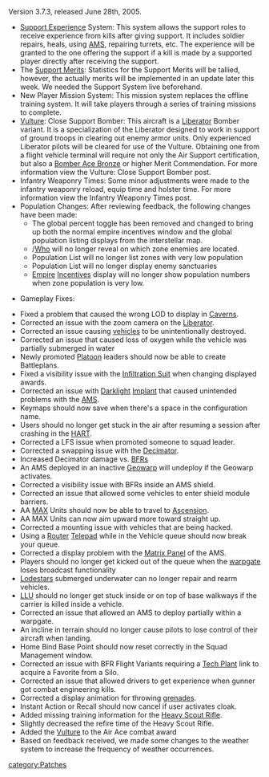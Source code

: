 Version 3.7.3, released June 28th, 2005.

-   [Support Experience](Support_Experience_Points "wikilink") System:
    This system allows the support roles to receive experience from
    kills after giving support. It includes soldier repairs, heals,
    using [AMS](AMS "wikilink"), repairing turrets, etc. The experience
    will be granted to the one offering the support if a kill is made by
    a supported player directly after receiving the support.
-   The [Support Merits](Support_Merit_Commendations "wikilink"):
    Statistics for the Support Merits will be tallied, however, the
    actually merits will be implemented in an update later this week. We
    needed the Support System live beforehand.
-   New Player Mission System: This mission system replaces the offline
    training system. It will take players through a series of training
    missions to complete.
-   [Vulture](Vulture "wikilink"): Close Support Bomber: This aircraft
    is a [Liberator](Liberator "wikilink") Bomber variant. It is a
    specialization of the Liberator designed to work in support of
    ground troops in clearing out enemy armor units. Only experienced
    Liberator pilots will be cleared for use of the Vulture. Obtaining
    one from a flight vehicle terminal will require not only the Air
    Support certification, but also a [Bomber Ace
    Bronze](Bomber_Ace "wikilink") or higher Merit Commendation. For
    more information view the Vulture: Close Support Bomber post.
-   Infantry Weaponry Times: Some minor adjustments were made to the
    infantry weaponry reload, equip time and holster time. For more
    information view the Infantry Weaponry Times post.
-   Population Changes: After reviewing feedback, the following changes
    have been made:
    -   The global percent toggle has been removed and changed to bring
        up both the normal empire incentives window and the global
        population listing displays from the interstellar map.
    -   /[Who](Who "wikilink") will no longer reveal on which zone
        enemies are located.
    -   Population List will no longer list zones with very low
        population
    -   Population List will no longer display enemy sanctuaries
    -   [Empire](Empire "wikilink") [Incentives](Incentives "wikilink")
        display will no longer show population numbers when zone
        population is very low.

<!-- -->

-   Gameplay Fixes:

<!-- -->

-   Fixed a problem that caused the wrong LOD to display in
    [Caverns](Caverns "wikilink").
-   Corrected an issue with the zoom camera on the
    [Liberator](Liberator "wikilink").
-   Corrected an issue causing [vehicles](vehicle "wikilink") to be
    unintentionally destroyed.
-   Corrected an issue that caused loss of oxygen while the vehicle was
    partially submerged in water
-   Newly promoted [Platoon](Platoon "wikilink") leaders should now be
    able to create Battleplans.
-   Fixed a visibility issue with the [Infiltration
    Suit](Infiltration_Suit "wikilink") when changing displayed awards.
-   Corrected an issue with [Darklight](Darklight "wikilink")
    [Implant](Implant "wikilink") that caused unintended problems with
    the [AMS](AMS "wikilink").
-   Keymaps should now save when there's a space in the configuration
    name.
-   Users should no longer get stuck in the air after resuming a session
    after crashing in the [HART](HART "wikilink").
-   Corrected a LFS issue when promoted someone to squad leader.
-   Corrected a swapping issue with the
    [Decimator](Decimator "wikilink").
-   Increased Decimator damage vs.
    [BFRs](BattleFrame_Robotics "wikilink")
-   An AMS deployed in an inactive [Geowarp](Geowarp "wikilink") will
    undeploy if the Geowarp activates.
-   Corrected a visibility issue with BFRs inside an AMS shield.
-   Corrected an issue that allowed some vehicles to enter shield module
    barriers.
-   AA [MAX](MAX "wikilink") Units should now be able to travel to
    [Ascension](Oshur#Ascension "wikilink").
-   AA MAX Units can now aim upward more toward straight up.
-   Corrected a mounting issue with vehicles that are being hacked.
-   Using a [Router](Router "wikilink") [Telepad](Telepad "wikilink")
    while in the Vehicle queue should now break your queue.
-   Corrected a display problem with the [Matrix
    Panel](Matrix_Panel "wikilink") of the AMS.
-   Players should no longer get kicked out of the queue when the
    [warpgate](warpgate "wikilink") loses broadcast functionality
-   [Lodestars](Lodestar "wikilink") submerged underwater can no longer
    repair and rearm vehicles.
-   [LLU](LLU "wikilink") should no longer get stuck inside or on top of
    base walkways if the carrier is killed inside a vehicle.
-   Corrected an issue that allowed an AMS to deploy partially within a
    warpgate.
-   An incline in terrain should no longer cause pilots to lose control
    of their aircraft when landing.
-   Home Bind Base Point should now reset correctly in the Squad
    Management window.
-   Corrected an issue with BFR Flight Variants requiring a [Tech
    Plant](Technology_Plant "wikilink") link to acquire a Favorite from
    a Silo.
-   Corrected an issue that allowed drivers to get experience when
    gunner got combat engineering kills.
-   Corrected a display animation for throwing
    [grenades](grenade "wikilink").
-   Instant Action or Recall should now cancel if user activates cloak.
-   Added missing training information for the [Heavy Scout
    Rifle](Heavy_Scout_Rifle "wikilink").
-   Slightly decreased the refire time of the Heavy Scout Rifle.
-   Added the [Vulture](Vulture "wikilink") to the Air Ace combat award
-   Based on feedback received, we made some changes to the weather
    system to increase the frequency of weather occurrences.

[category:Patches](category:Patches "wikilink")